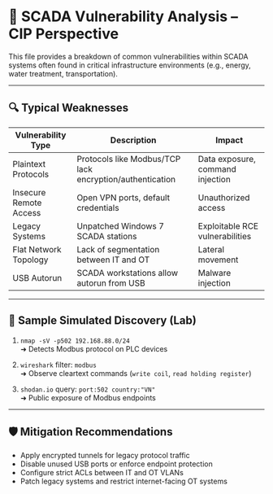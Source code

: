 # 🧪 SCADA Vulnerability Analysis – CIP Perspective

This file provides a breakdown of common vulnerabilities within SCADA systems often found in critical infrastructure environments (e.g., energy, water treatment, transportation).

---

## 🔍 Typical Weaknesses

| Vulnerability Type      | Description                                             | Impact           |
|-------------------------|---------------------------------------------------------|------------------|
| Plaintext Protocols     | Protocols like Modbus/TCP lack encryption/authentication | Data exposure, command injection |
| Insecure Remote Access  | Open VPN ports, default credentials                    | Unauthorized access |
| Legacy Systems          | Unpatched Windows 7 SCADA stations                     | Exploitable RCE vulnerabilities |
| Flat Network Topology   | Lack of segmentation between IT and OT                 | Lateral movement |
| USB Autorun             | SCADA workstations allow autorun from USB              | Malware injection |

---

## 🔧 Sample Simulated Discovery (Lab)

1. `nmap -sV -p502 192.168.88.0/24`  
   ➜ Detects Modbus protocol on PLC devices

2. `wireshark` filter: `modbus`  
   ➜ Observe cleartext commands (`write coil`, `read holding register`)

3. `shodan.io` query: `port:502 country:"VN"`  
   ➜ Public exposure of Modbus endpoints

---

## 🛡️ Mitigation Recommendations

- Apply encrypted tunnels for legacy protocol traffic
- Disable unused USB ports or enforce endpoint protection
- Configure strict ACLs between IT and OT VLANs
- Patch legacy systems and restrict internet-facing OT systems

